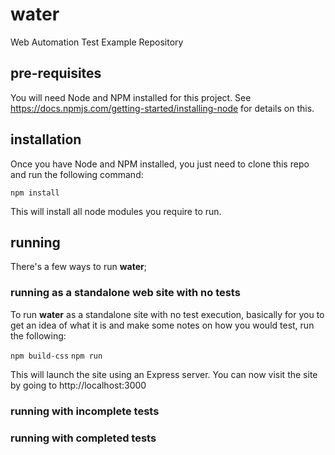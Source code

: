 # water
Web Automation Test Example Repository

## pre-requisites
You will need Node and NPM installed for this project. See https://docs.npmjs.com/getting-started/installing-node for details on this.

## installation
Once you have Node and NPM installed, you just need to clone this repo and run the following command:

```npm install```

This will install all node modules you require to run.

## running

There's a few ways to run **water**;

### running as a standalone web site with no tests

To run **water** as a standalone site with no test execution, basically for you to get an idea of what it is and make some notes on how you would test, run the following:

```npm build-css```
```npm run```

This will launch the site using an Express server. You can now visit the site by going to http://localhost:3000

### running with incomplete tests

### running with completed tests
